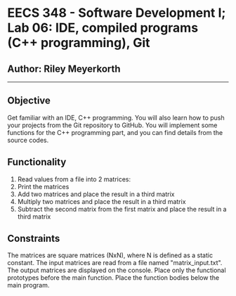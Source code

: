# EECS 348 - Software Development I; Lab 06: IDE, compiled programs (C++ programming), Git
## Author: Riley Meyerkorth
---
## Objective
Get familiar with an IDE, C++ programming. You will also learn how to push your projects from the Git repository to GitHub. You will implement some functions for the C++ programming part, and you can find details from the source codes.

## Functionality
1. Read values from a file into 2 matrices:
2. Print the matrices
3. Add two matrices and place the result in a third matrix
4. Multiply two matrices and place the result in a third matrix
5. Subtract the second matrix from the first matrix and place the result in a third matrix

## Constraints
The matrices are square matrices (NxN), where N is defined as a static constant. The input matrices are read from a file named "matrix_input.txt". The output matrices are displayed on the console. Place only the functional prototypes before the main function. Place the function bodies below the main program.
